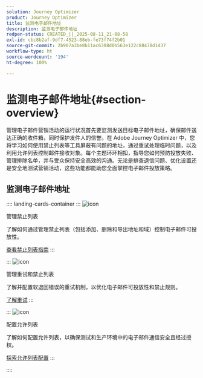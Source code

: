 ```yaml
---
solution: Journey Optimizer
product: Journey Optimizer
title: 监测电子邮件地址
description: 监测电子邮件地址
redpen-status: CREATED_||_2025-08-11_21-08-58
exl-id: cbc8b2af-9df7-4523-88eb-fe73f74f2b01
source-git-commit: 2b907a3be8b11ac6308d0b563e122c88478d1d37
workflow-type: ht
source-wordcount: '194'
ht-degree: 100%

---
```


# 监测电子邮件地址{#section-overview}

管理电子邮件营销活动的运行状况首先要监测发送目标电子邮件地址，确保邮件送达正确的收件箱，同时保护发件人的信誉。在 Adobe Journey Optimizer 中，您将学习如何使用禁止列表等工具屏蔽有问题的地址，通过重试处理临时问题，以及利用允许列表控制邮件接收对象。每个主题环环相扣，指导您如何预防投放失败、管理排除名单，并与受众保持安全高效的沟通。无论是排查退信问题、优化设置还是安全地测试营销活动，这些功能都能助您全面掌控电子邮件投放策略。

## 监测电子邮件地址

:::: landing-cards-container
:::
![icon](https://cdn.experienceleague.adobe.com/icons/list-check.svg?lang=zh-Hans)

管理禁止列表

了解如何通过管理禁止列表（包括添加、删除和导出地址和域）控制电子邮件可投放性。

[查看禁止列表指南](../using/configuration/manage-suppression-list.md)
:::

:::
![icon](https://cdn.experienceleague.adobe.com/icons/gear.svg?lang=zh-Hans)

管理重试和禁止列表

了解并配置软退回错误的重试机制，以优化电子邮件可投放性和禁止规则。

[了解重试](../using/configuration/retries.md)
:::

:::
![icon](https://cdn.experienceleague.adobe.com/icons/shield-halved.svg?lang=zh-Hans)

配置允许列表

了解如何配置允许列表，以确保测试和生产环境中的电子邮件通信安全且经过授权。

[探索允许列表配置](../using/configuration/allow-list.md)
:::

::::

